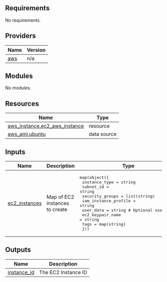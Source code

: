 <!-- BEGIN_TF_DOCS -->
## Requirements

No requirements.

## Providers

| Name | Version |
|------|---------|
| <a name="provider_aws"></a> [aws](#provider\_aws) | n/a |

## Modules

No modules.

## Resources

| Name | Type |
|------|------|
| [aws_instance.ec2_aws_instance](https://registry.terraform.io/providers/hashicorp/aws/latest/docs/resources/instance) | resource |
| [aws_ami.ubuntu](https://registry.terraform.io/providers/hashicorp/aws/latest/docs/data-sources/ami) | data source |

## Inputs

| Name | Description | Type | Default | Required |
|------|-------------|------|---------|:--------:|
| <a name="input_ec2_instances"></a> [ec2\_instances](#input\_ec2\_instances) | Map of EC2 instances to create | <pre>map(object({<br>    instance_type      = string<br>    subnet_id          = string<br>    security_groups    = list(string)<br>    iam_instance_profile = string<br>    user_data          = string # Optional user_data<br>    ec2_keypair_name   = string<br>    tags               = map(string)<br>  }))</pre> | n/a | yes |

## Outputs

| Name | Description |
|------|-------------|
| <a name="output_instance_id"></a> [instance\_id](#output\_instance\_id) | The EC2 Instance ID |
<!-- END_TF_DOCS -->